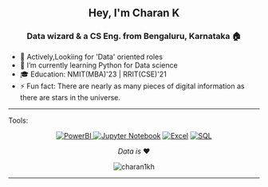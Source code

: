 
<h2 align="center">Hey, I'm Charan K</h2>
<h3 align="center"> Data wizard & a CS Eng. from Bengaluru, Karnataka 🏠</h3>


<!--
**Charan1kh/Charan1kh** is a ✨ _special_ ✨ repository because its `README.md` (this file) appears on your GitHub profile.

Here are some ideas to get you started:
-->
- 👀 Actively,Lookiing for 'Data' oriented roles
- 🌱 I’m currently learning Python for Data science
- 🎓 Education: NMIT(MBA)'23 | RRIT(CSE)'21
- ⚡ Fun fact: There are nearly as many pieces of digital information as there are stars in the universe.

---
 Tools:<div align="center"><a href="" target="_blank"><img src="https://img.shields.io/badge/PowerBI-F2C811?style=for-the-badge&logo=Power%20BI&logoColor=white" alt="PowerBI" ></a><a href="" target="_blank">
  <img src="https://img.shields.io/badge/Jupyter-F37626.svg?&style=for-the-badge&logo=Jupyter&logoColor=white" alt="Jupyter Notebook"></a>
<a href="" target="_blank"><img src="https://img.shields.io/badge/Microsoft_Excel-217346?style=for-the-badge&logo=microsoft-excel&logoColor=white" alt="Excel"></a>
<a href="" target="_blank"><img src="https://img.shields.io/badge/MySQL-005C84?style=for-the-badge&logo=mysql&logoColor=white" alt="SQL"></a>
</div>


<div align="center">
<i>Data is </i> ❤️
</div>





<p align="center"> <img src="https://komarev.com/ghpvc/?username=charan1kh&label=Profile%20views&color=352f45&style=flat" alt="charan1kh" /> </p>

---


</div>


